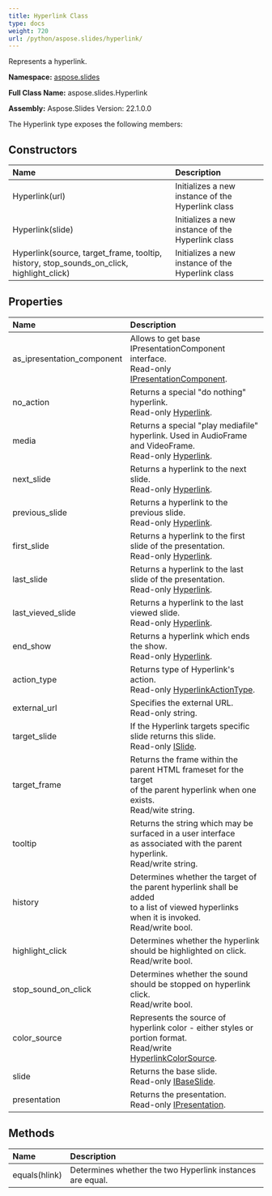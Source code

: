 ```yaml
---
title: Hyperlink Class
type: docs
weight: 720
url: /python/aspose.slides/hyperlink/
---
```


Represents a hyperlink.

**Namespace:** [aspose.slides](/python/aspose.slides/)

**Full Class Name:** aspose.slides.Hyperlink

**Assembly:**  Aspose.Slides Version: 22.1.0.0

The Hyperlink type exposes the following members:
## **Constructors**
|**Name**|**Description**|
| :- | :- |
|Hyperlink(url)|Initializes a new instance of the Hyperlink class|
|Hyperlink(slide)|Initializes a new instance of the Hyperlink class|
|Hyperlink(source, target_frame, tooltip, history, stop_sounds_on_click, highlight_click)|Initializes a new instance of the Hyperlink class|
## **Properties**
|**Name**|**Description**|
| :- | :- |
|as_ipresentation_component|Allows to get base IPresentationComponent interface.<br/>            Read-only [IPresentationComponent](/python/aspose.slides/ipresentationcomponent/).|
|no_action|Returns a special "do nothing" hyperlink.<br/>            Read-only [Hyperlink](/python/aspose.slides/hyperlink/).|
|media|Returns a special "play mediafile" hyperlink. Used in AudioFrame and VideoFrame.<br/>            Read-only [Hyperlink](/python/aspose.slides/hyperlink/).|
|next_slide|Returns a hyperlink to the next slide.<br/>            Read-only [Hyperlink](/python/aspose.slides/hyperlink/).|
|previous_slide|Returns a hyperlink to the previous slide.<br/>            Read-only [Hyperlink](/python/aspose.slides/hyperlink/).|
|first_slide|Returns a hyperlink to the first slide of the presentation.<br/>            Read-only [Hyperlink](/python/aspose.slides/hyperlink/).|
|last_slide|Returns a hyperlink to the last slide of the presentation.<br/>            Read-only [Hyperlink](/python/aspose.slides/hyperlink/).|
|last_vieved_slide|Returns a hyperlink to the last viewed slide.<br/>            Read-only [Hyperlink](/python/aspose.slides/hyperlink/).|
|end_show|Returns a hyperlink which ends the show.<br/>            Read-only [Hyperlink](/python/aspose.slides/hyperlink/).|
|action_type|Returns type of Hyperlink's action.<br/>            Read-only [HyperlinkActionType](/python/aspose.slides/hyperlinkactiontype/).|
|external_url|Specifies the external URL.<br/>            Read-only string.|
|target_slide|If the Hyperlink targets specific slide returns this slide.<br/>            Read-only [ISlide](/python/aspose.slides/islide/).|
|target_frame|Returns the frame within the parent HTML frameset for the target<br/>            of the parent hyperlink when one exists.<br/>            Read/wite string.|
|tooltip|Returns the string which may be surfaced in a user interface<br/>            as associated with the parent hyperlink.<br/>            Read/write string.|
|history|Determines whether the target of the parent hyperlink shall be added<br/>            to a list of viewed hyperlinks when it is invoked.<br/>            Read/write bool.|
|highlight_click|Determines whether the hyperlink should be highlighted on click.<br/>            Read/write bool.|
|stop_sound_on_click|Determines whether the sound should be stopped on hyperlink click.<br/>            Read/write bool.|
|color_source|Represents the source of hyperlink color - either styles or portion format.<br/>            Read/write [HyperlinkColorSource](/python/aspose.slides/hyperlinkcolorsource/).|
|slide|Returns the base slide.<br/>            Read-only [IBaseSlide](/python/aspose.slides/ibaseslide/).|
|presentation|Returns the presentation. <br/>            Read-only [IPresentation](/python/aspose.slides/ipresentation/).|
## **Methods**
|**Name**|**Description**|
| :- | :- |
|equals(hlink)|Determines whether the two Hyperlink instances are equal.|
